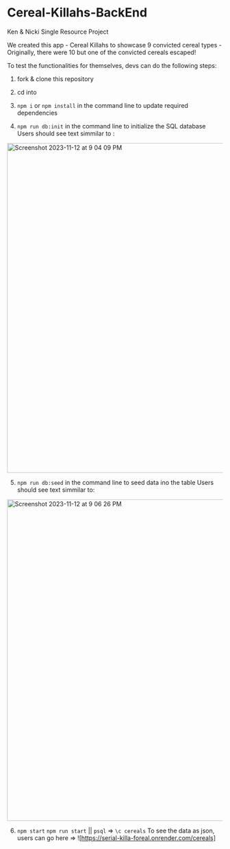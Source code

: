 # Cereal-Killahs-BackEnd
Ken &amp; Nicki Single Resource Project 

We created this app - Cereal Killahs to showcase 9 convicted cereal types - Originally, there were 10 but one of the convicted cereals escaped!

To test the functionalities for themselves, devs can do the following steps: 
 1. fork & clone this repository
 2. cd into <Cereal-Killahs-BackEnd>
 3.  `npm i` or `npm install` in the command line to update required dependencies

 4. `npm run db:init` in the command line to initialize the SQL database
    Users should see text simmilar to : 
<img width="768" alt="Screenshot 2023-11-12 at 9 04 09 PM" src="https://github.com/anickacodes/Cereal-Killahs-BackEnd/assets/127878284/85d7f631-72ef-442b-92a2-c04da0c57f5d">
  
 5. `npm run db:seed` in the command line to seed data ino the table
    Users should see text simmilar to:
<img width="749" alt="Screenshot 2023-11-12 at 9 06 26 PM" src="https://github.com/anickacodes/Cereal-Killahs-BackEnd/assets/127878284/8009bc3c-c0bb-4332-a848-747dcb4549bf">

    
 6. `npm start` `npm run start` || `psql` => `\c cereals`
To see the data as json, users can go here => ![https://serial-killa-foreal.onrender.com/cereals]
